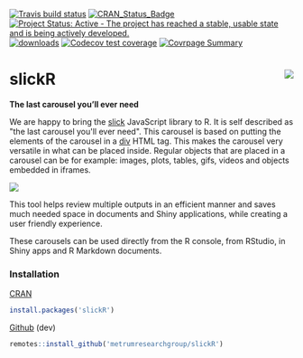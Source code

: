 <!-- badges: start -->
[![Travis build status](https://travis-ci.org/metrumresearchgroup/slickR.svg?branch=master)](https://travis-ci.org/metrumresearchgroup/slickR)
[![CRAN\_Status\_Badge](https://www.r-pkg.org/badges/version/slickR)](https://cran.r-project.org/package=slickR)
[![Project Status: Active - The project has reached a stable, usable state and is being actively developed.](http://www.repostatus.org/badges/0.1.0/active.svg)](http://www.repostatus.org/#active) 
[![downloads](http://cranlogs.r-pkg.org/badges/slickR)](http://cranlogs.r-pkg.org/badges/slickR)
[![Codecov test coverage](https://codecov.io/gh/metrumresearchgroup/slickR/branch/master/graph/badge.svg)](https://codecov.io/gh/metrumresearchgroup/slickR?branch=master)
[![Covrpage Summary](https://img.shields.io/badge/covrpage-Last_Build_2020_02_14-brightgreen.svg)](http://tinyurl.com/tbqmb47)
<!-- badges: end -->

# slickR <img src="https://github.com/metrumresearchgroup/slickR/raw/master/man/figures/logo.png" align="right"  class="logo"/>

__The last carousel you’ll ever need__

We are happy to bring the [slick](http://kenwheeler.github.io/slick/) JavaScript library to R. It is self described as "the last carousel you'll ever need". This carousel is based on putting the elements of the carousel in a [div](https://www.w3schools.com/tags/tag_div.asp) HTML tag. This makes the carousel very versatile in what can be placed inside. Regular objects that are placed in a carousel can be for example: images, plots, tables, gifs, videos and objects embedded in iframes.

![](https://raw.githubusercontent.com/metrumresearchgroup/slickR/multimedia/Multimedia/slickRnestingWidgets.gif)

This tool helps review multiple outputs in an efficient manner and saves much needed space in documents and Shiny applications, while creating a user friendly experience.

These carousels can be used directly from the R console, from RStudio, in Shiny apps and R Markdown documents.

### Installation
[CRAN](https://cran.r-project.org/package=slickR)
```r
install.packages('slickR')
```

[Github](https://github.com/metrumresearchgroup/slickR) (dev)
```r
remotes::install_github('metrumresearchgroup/slickR')
```
